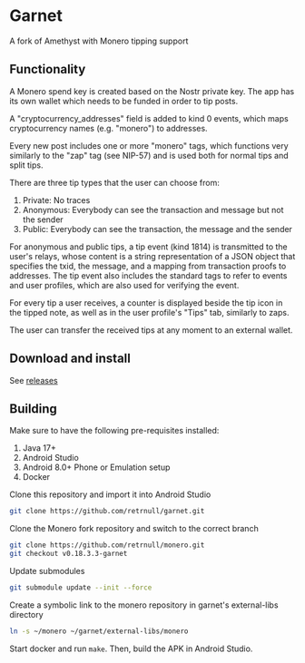 # Garnet

A fork of Amethyst with Monero tipping support

## Functionality

A Monero spend key is created based on the Nostr private key. The app has its own wallet which needs to be funded in order to tip posts.

A "cryptocurrency_addresses" field is added to kind 0 events, which maps cryptocurrency names (e.g. "monero") to addresses.

Every new post includes one or more "monero" tags, which functions very similarly to the "zap" tag (see NIP-57) and is used both for normal tips and split tips.

There are three tip types that the user can choose from:

1. Private: No traces
2. Anonymous: Everybody can see the transaction and message but not the sender
3. Public: Everybody can see the transaction, the message and the sender

For anonymous and public tips, a tip event (kind 1814) is transmitted to the user's relays, whose content is a string representation of a JSON object that specifies the txid, the message, and a mapping from transaction proofs to addresses. The tip event also includes the standard tags to refer to events and user profiles, which are also used for verifying the event.

For every tip a user receives, a counter is displayed beside the tip icon in the tipped note, as well as in the user profile's "Tips" tab, similarly to zaps.

The user can transfer the received tips at any moment to an external wallet.

## Download and install

See [releases](https://github.com/retrnull/garnet/releases)

## Building

Make sure to have the following pre-requisites installed:
1. Java 17+
2. Android Studio
3. Android 8.0+ Phone or Emulation setup
4. Docker

Clone this repository and import it into Android Studio
```bash
git clone https://github.com/retrnull/garnet.git
```

Clone the Monero fork repository and switch to the correct branch
```bash
git clone https://github.com/retrnull/monero.git
git checkout v0.18.3.3-garnet
```

Update submodules
```bash
git submodule update --init --force
```

Create a symbolic link to the monero repository in garnet's external-libs directory
```bash
ln -s ~/monero ~/garnet/external-libs/monero
```

Start docker and run `make`. Then, build the APK in Android Studio.
